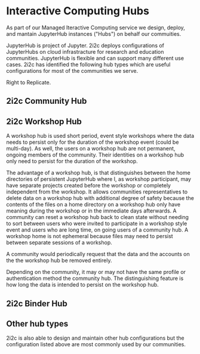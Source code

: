 # Interactive Computing Hubs

As part of our Managed Iteractive Computing service we design, deploy, and mantain JupyterHub instances ("Hubs") on behalf our commuities.

JupyterHub is project of Jupyter.  2i2c deploys configurations of JupyterHubs on cloud infrastracture for research and education communities.  JupyterHub is flexible and can support many different use cases. 2i2c has identified the following hub types which are useful configurations for most of the communities we serve.


Right to Replicate.

## 2i2c Community Hub


## 2i2c Workshop Hub

A workshop hub is used short period, event style workshops where the data needs to persist only for the duration of the workshop event (could be multi-day).  As well, the users on a workshop hub are not permanent, ongoing members of the community. Their identities on a workshop hub only need to persist for the duration of the workshop.

The advantage of a workshop hub, is that distinguishes between the home directories of persistent JupyterHub where I, as workshop participant, may have separate projects created before the workshop or completely independent from the workshop.  It allows communities representatives to delete data on a workshop hub with additional degree of safety because the contents of the files on a home directory on a workshop hub only have meaning during the workshop or in the immediate days afterwards.  A community can reset a workshop hub back to clean state without needing to sort between users who were invited to participate in a workshop style event and users who are long time, on going users of a community hub.
A workshop home is not ephemeral because files may need to persist between separate sessions of a workshop.

A community would periodically request that the data and the accounts on the the workshop hub be removed entirely.

Depending on the community, it may or may not have the same profile or authentication method the community hub. The distinguishing feature is how long the data is intended to persist on the workshop hub.

## 2i2c Binder Hub



## Other hub types

2i2c is also able to design and maintain other hub configurations but the configuration listed above are most commonly used by our communities.

